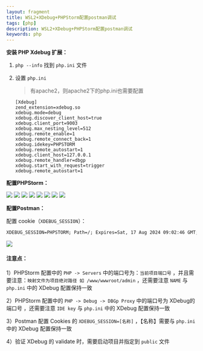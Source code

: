 ```yaml
---
layout: fragment
title: WSL2+XDebug+PHPStorm配置postman调试
tags: [php]
description: WSL2+XDebug+PHPStorm配置postman调试
keywords: php
---
```




**安装 PHP Xdebug 扩展：**

 1. `php --info` 找到 `php.ini` 文件

 2. 设置 `php.ini`

    > 有apache2，则apache2下的php.ini也需要配置

    ```shell
    [Xdebug]
    zend_extension=xdebug.so
    xdebug.mode=debug
    xdebug.discover_client_host=true
    xdebug.client_port=9003
    xdebug.max_nesting_level=512
    xdebug.remote_enable=1
    xdebug.remote_connect_back=1
    xdebug.idekey=PHPSTORM
    xdebug.remote_autostart=1
    xdebug.client_host=127.0.0.1
    xdebug.remote_handler=dbgp
    xdebug.start_with_request=trigger
    xdebug.remote_autostart=1
    ```



**配置PHPStorm：**

<img src="/images/fragments/php/wsl2-xdebug-phpstorm_step1.webp" />

<img src="/images/fragments/php/wsl2-xdebug-phpstorm_step2.webp" />

<img src="/images/fragments/php/wsl2-xdebug-phpstorm_step3.webp" />

<img src="/images/fragments/php/wsl2-xdebug-phpstorm_step4.webp" />

<img src="/images/fragments/php/wsl2-xdebug-phpstorm_step5.webp" />

<img src="/images/fragments/php/wsl2-xdebug-phpstorm_step6.webp" />

<img src="/images/fragments/php/wsl2-xdebug-phpstorm_step7.webp" />

<img src="/images/fragments/php/wsl2-xdebug-phpstorm_step8.webp" />



**配置Postman：**

配置 cookie（`XDEBUG_SESSION`）：

```tex
XDEBUG_SESSION=PHPSTORM; Path=/; Expires=Sat, 17 Aug 2024 09:02:46 GMT;
```

<img src="/images/fragments/php/wsl2-xdebug-phpstorm_step9.webp" />



#### 注意点：

1）PHPStorm 配置中的 `PHP -> Servers` 中的端口号为：`当前项目端口号` ，并且需要注意：`映射文件为项目绝对路径 如 /www/wwwroot/admin` ，还需要注意 `NAME` 与 `php.ini` 中的 XDebug 配置保持一致

2）PHPStorm 配置中的 `PHP -> Debug -> DBGp Proxy` 中的端口号为 XDebug的端口号 ，还需要注意 `IDE key` 与 `php.ini` 中的 XDebug 配置保持一致

3）Postman 配置 Cookies 的 `XDEBUG_SESSION=[名称]` ，【名称】需要与 `php.ini` 中的 XDebug 配置保持一致

4）验证 XDebug 的 validate 时，需要启动项目并指定到 `public` 文件
